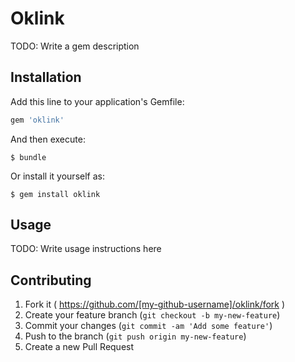 # Oklink

TODO: Write a gem description

## Installation

Add this line to your application's Gemfile:

```ruby
gem 'oklink'
```

And then execute:

    $ bundle

Or install it yourself as:

    $ gem install oklink

## Usage

TODO: Write usage instructions here

## Contributing

1. Fork it ( https://github.com/[my-github-username]/oklink/fork )
2. Create your feature branch (`git checkout -b my-new-feature`)
3. Commit your changes (`git commit -am 'Add some feature'`)
4. Push to the branch (`git push origin my-new-feature`)
5. Create a new Pull Request
